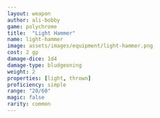 ```yaml
---
layout: weapon
author: ali-bobby
game: polychrome
title:  "Light Hammer"
name: light-hammer
image: assets/images/equipment/light-hammer.png
cost: 2 gp
damage-dice: 1d4
damage-type: bludgeoning
weight: 2
properties: [light, thrown]
proficiency: simple
range: "20/60"
magic: false
rarity: common
---
```

